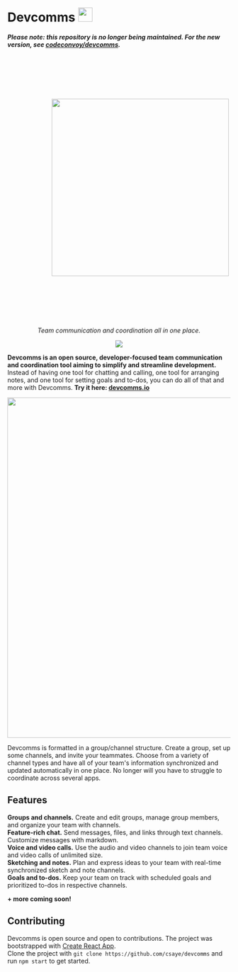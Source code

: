 # Devcomms <img height="32px" src="https://user-images.githubusercontent.com/27871609/120125756-e22b8b80-c16e-11eb-9c1d-4a9cceaa0e6e.png">

***Please note: this repository is no longer being maintained. For the new version, see [codeconvoy/devcomms](https://github.com/codeconvoy/devcomms).***

<p align="center">
  <a href="https://devcomms.io">
    <img width="400px" style="margin:100px" src="https://user-images.githubusercontent.com/27871609/122192524-96543400-ce48-11eb-9384-1e7c7ae24a80.png">
  </a>
</p>
<p align="center"><i>Team communication and coordination all in one place.</i></p>
<p align="center">
  <a href="https://app.netlify.com/sites/heuristic-heyrovsky-7af78f/deploys"><img src="https://api.netlify.com/api/v1/badges/9c26b18d-f6fd-4970-9bd5-f1f7885f7b7d/deploy-status"></a>
</p>

**Devcomms is an open source, developer-focused team communication and coordination tool aiming to simplify and streamline development.** Instead of having one tool for chatting and calling, one tool for arranging notes, and one tool for setting goals and to-dos, you can do all of that and more with Devcomms. **Try it here: [devcomms.io](https://devcomms.io)**

<p align="center">
  <a href="https://devcomms.io">
    <img width="768px" src="https://user-images.githubusercontent.com/27871609/122329934-1f21ad00-cee7-11eb-8a58-63e4ef6caaba.png">
  </a>
</p>

Devcomms is formatted in a group/channel structure. Create a group, set up some channels, and invite your teammates. Choose from a variety of channel types and have all of your team's information synchronized and updated automatically in one place. No longer will you have to struggle to coordinate across several apps.

## Features

**Groups and channels.** Create and edit groups, manage group members, and organize your team with channels.<br />
**Feature-rich chat.** Send messages, files, and links through text channels. Customize messages with markdown.<br />
**Voice and video calls.** Use the audio and video channels to join team voice and video calls of unlimited size.<br />
**Sketching and notes.** Plan and express ideas to your team with real-time synchronized sketch and note channels.<br />
**Goals and to-dos.** Keep your team on track with scheduled goals and prioritized to-dos in respective channels.<br />

**+ more coming soon!**

## Contributing

Devcomms is open source and open to contributions. The project was bootstrapped with [Create React App](https://github.com/facebook/create-react-app).<br />
Clone the project with `git clone https://github.com/csaye/devcomms` and run `npm start` to get started.

